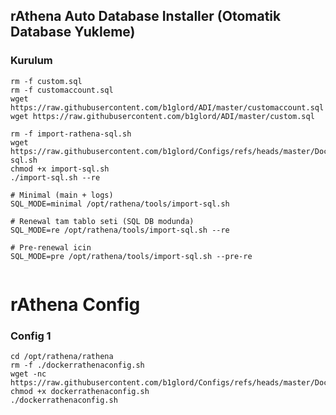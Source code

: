 ## rAthena Auto Database Installer (Otomatik Database Yukleme)

### Kurulum ###

```
rm -f custom.sql
rm -f customaccount.sql
wget https://raw.githubusercontent.com/b1glord/ADI/master/customaccount.sql
wget https://raw.githubusercontent.com/b1glord/ADI/master/custom.sql

rm -f import-rathena-sql.sh
wget https://raw.githubusercontent.com/b1glord/Configs/refs/heads/master/Docker/import-sql.sh
chmod +x import-sql.sh
./import-sql.sh --re
```

```
# Minimal (main + logs)
SQL_MODE=minimal /opt/rathena/tools/import-sql.sh

# Renewal tam tablo seti (SQL DB modunda)
SQL_MODE=re /opt/rathena/tools/import-sql.sh --re

# Pre-renewal icin
SQL_MODE=pre /opt/rathena/tools/import-sql.sh --pre-re
```

```

```
# rAthena Config 

### Config 1
```
cd /opt/rathena/rathena
rm -f ./dockerrathenaconfig.sh
wget -nc https://raw.githubusercontent.com/b1glord/Configs/refs/heads/master/Docker/dockerrathenaconfig.sh
chmod +x dockerrathenaconfig.sh
./dockerrathenaconfig.sh
```
